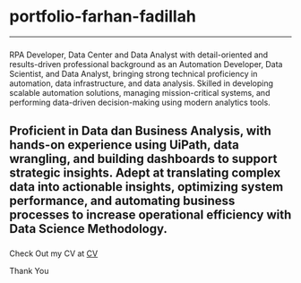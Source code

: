 # portfolio-farhan-fadillah
---
#####   

RPA Developer, Data Center and Data Analyst with detail-oriented and results-driven professional
background as an Automation Developer, Data Scientist, and Data Analyst, bringing strong technical
proficiency in automation, data infrastructure, and data analysis. Skilled in developing scalable automation
solutions, managing mission-critical systems, and performing data-driven decision-making using modern
analytics tools.
 
Proficient in Data dan Business Analysis, with hands-on experience using UiPath, data wrangling, and
building dashboards to support strategic insights. Adept at translating complex data into actionable insights,
optimizing system performance, and automating business processes to increase operational efficiency with
Data Science Methodology.
---
#####
Check Out my CV at
[CV](https://github.com/Farhan-Fadillah/portfolio-farhan-fadillah/blob/main/CV-PDF/CV%20ATS%20Farhan%20Fadillah%20New.pdf)

Thank You
